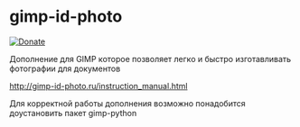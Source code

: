 # gimp-id-photo

[![Donate](https://img.shields.io/badge/donate-Yandex-red.svg)](https://yoomoney.ru/to/410011083968689)

Дополнение для GIMP которое позволяет легко и быстро изготавливать фотографии для документов

http://gimp-id-photo.ru/instruction_manual.html

Для корректной работы дополнения возможно понадобится доустановить пакет gimp-python
